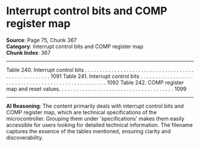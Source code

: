 # Interrupt control bits and COMP register map

**Source**: Page 75, Chunk 367  
**Category**: Interrupt control bits and COMP register map  
**Chunk Index**: 367

---

Table 240. Interrupt control bits . . . . . . . . . . . . . . . . . . . . . . . . . . . . . . . . . . . . . . . . . . . . . . . . . . . . 1091
Table 241. Interrupt control bits . . . . . . . . . . . . . . . . . . . . . . . . . . . . . . . . . . . . . . . . . . . . . . . . . . . . 1092
Table 242. COMP register map and reset values. . . . . . . . . . . . . . . . . . . . . . . . . . . . . . . . . . . . . . . 1099

---

**AI Reasoning**: The content primarily deals with interrupt control bits and COMP register map, which are technical specifications of the microcontroller. Grouping them under 'specifications' makes them easily accessible for users looking for detailed technical information. The filename captures the essence of the tables mentioned, ensuring clarity and discoverability.
